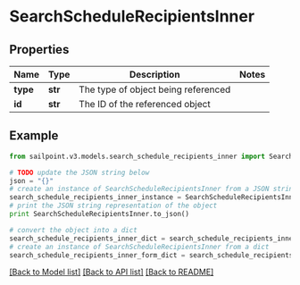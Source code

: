 # SearchScheduleRecipientsInner


## Properties

Name | Type | Description | Notes
------------ | ------------- | ------------- | -------------
**type** | **str** | The type of object being referenced | 
**id** | **str** | The ID of the referenced object | 

## Example

```python
from sailpoint.v3.models.search_schedule_recipients_inner import SearchScheduleRecipientsInner

# TODO update the JSON string below
json = "{}"
# create an instance of SearchScheduleRecipientsInner from a JSON string
search_schedule_recipients_inner_instance = SearchScheduleRecipientsInner.from_json(json)
# print the JSON string representation of the object
print SearchScheduleRecipientsInner.to_json()

# convert the object into a dict
search_schedule_recipients_inner_dict = search_schedule_recipients_inner_instance.to_dict()
# create an instance of SearchScheduleRecipientsInner from a dict
search_schedule_recipients_inner_form_dict = search_schedule_recipients_inner.from_dict(search_schedule_recipients_inner_dict)
```
[[Back to Model list]](../README.md#documentation-for-models) [[Back to API list]](../README.md#documentation-for-api-endpoints) [[Back to README]](../README.md)



